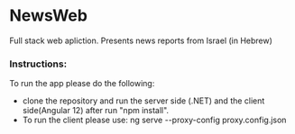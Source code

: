 # NewsWeb
Full stack web apliction. Presents news reports from Israel (in Hebrew)

### Instructions:
To run the app please do the following:
* clone the repository and run the server side (.NET) and the client side(Angular 12) after run "npm install".
* To run the client please use: ng serve --proxy-config proxy.config.json
